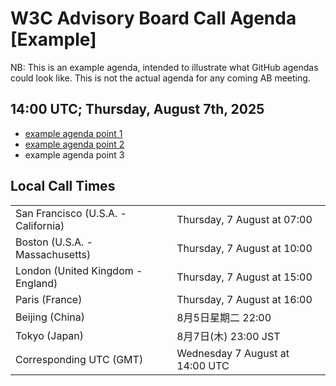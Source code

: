 # W3C Advisory Board Call Agenda [Example]

NB: This is an example agenda, intended to illustrate what GitHub agendas could look like. This is not the actual agenda for any coming AB meeting.

## 14:00 UTC; Thursday, August 7th, 2025

* [example agenda point 1](https://github.com/w3c/AB-public/issues/277)
* [example agenda point 2](https://github.com/w3c/AB-public/issues/270)
* example agenda point 3

## Local Call Times

<table>
<tr><td> San Francisco (U.S.A. - California) </td><td> Thursday, 7 August at 07:00</td></tr>
<tr><td> Boston (U.S.A. - Massachusetts) </td><td> Thursday, 7 August at 10:00</td></tr>
<tr><td> London (United Kingdom - England) </td><td> Thursday, 7 August at 15:00</td></tr>
<tr><td> Paris (France) </td><td> Thursday, 7 August at 16:00</td></tr>
<tr><td> Beijing (China) </td><td> 8月5日星期二 22:00</td></tr>
<tr><td> Tokyo (Japan) </td><td> 8月7日(木) 23:00 JST</tr> 
<tr><td> Corresponding UTC (GMT) </td><td> Wednesday 7 August at 14:00 UTC</td></tr>
</table>

